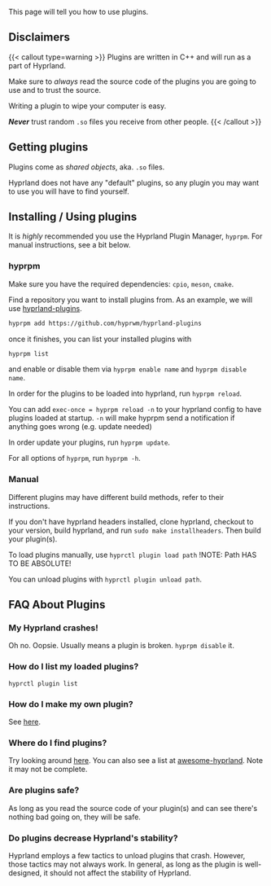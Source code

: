 This page will tell you how to use plugins.


## Disclaimers

{{< callout type=warning >}}
Plugins are written in C++ and will run as a part of Hyprland.

Make sure to _always_ read the source code of the plugins you are going to use
and to trust the source.

Writing a plugin to wipe your computer is easy.

***Never*** trust random `.so` files you receive from other people.
{{< /callout >}}

## Getting plugins

Plugins come as _shared objects_, aka. `.so` files.

Hyprland does not have any "default" plugins, so any plugin you may want
to use you will have to find yourself.

## Installing / Using plugins

It is _highly_ recommended you use the Hyprland Plugin Manager, `hyprpm`. For manual instructions, see a bit below.

### hyprpm

Make sure you have the required dependencies: `cpio`, `meson`, `cmake`.

Find a repository you want to install plugins from. As an example, we will use [hyprland-plugins](https://github.com/hyprwm/hyprland-plugins).

```sh
hyprpm add https://github.com/hyprwm/hyprland-plugins
```

once it finishes, you can list your installed plugins with
```sh
hyprpm list
```

and enable or disable them via `hyprpm enable name` and `hyprpm disable name`.

In order for the plugins to be loaded into hyprland, run `hyprpm reload`.

You can add `exec-once = hyprpm reload -n` to your hyprland config to have plugins loaded at startup.
`-n` will make hyprpm send a notification if anything goes wrong (e.g. update needed)

In order update your plugins, run `hyprpm update`.

For all options of `hyprpm`, run `hyprpm -h`.

### Manual

Different plugins may have different build methods, refer to their instructions.

If you don't have hyprland headers installed, clone hyprland, checkout to your version,
build hyprland, and run `sudo make installheaders`. Then build your plugin(s).

To load plugins manually, use `hyprctl plugin load path` !NOTE: Path HAS TO BE ABSOLUTE!

You can unload plugins with `hyprctl plugin unload path`.

## FAQ About Plugins

### My Hyprland crashes!
Oh no. Oopsie. Usually means a plugin is broken. `hyprpm disable` it.

### How do I list my loaded plugins?
`hyprctl plugin list`

### How do I make my own plugin?
See [here](../Development/Getting-Started).

### Where do I find plugins?
Try looking around [here](https://duckduckgo.com).
You can also see a list at [awesome-hyprland](https://github.com/hyprland-community/awesome-hyprland#plugins). Note it may not be complete.

### Are plugins safe?
As long as you read the source code of your plugin(s) and can see there's nothing bad going on,
they will be safe.

### Do plugins decrease Hyprland's stability?
Hyprland employs a few tactics to unload plugins that crash. However, those tactics may not
always work. In general, as long as the plugin is well-designed, it should not affect the
stability of Hyprland.
